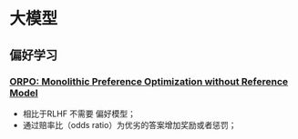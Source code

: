 # 大模型
## 偏好学习
### [ORPO:  Monolithic Preference Optimization without Reference Model](https://arxiv.org/abs/2403.07691)
- 相比于RLHF 不需要 偏好模型；
- 通过赔率比（odds ratio）为优劣的答案增加奖励或者惩罚；
